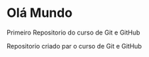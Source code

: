 # Olá Mundo
 Primeiro Repositorio do curso de Git e GitHub

 Repositorio criado par o curso de Git e GitHub
